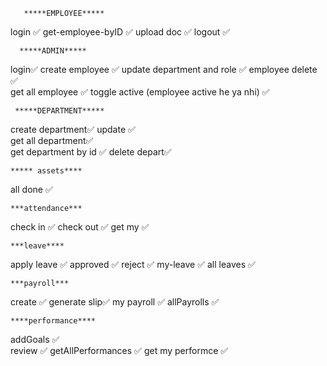        *****EMPLOYEE*****
login  ✅
get-employee-byID ✅
upload doc  ✅
logout ✅ 

      *****ADMIN*****
login✅
create employee ✅
update department and role ✅
employee delete ✅    
get all employee ✅
toggle active (employee active he ya nhi) ✅  


     *****DEPARTMENT*****
create department✅ 
update ✅  
get all department✅  
get department by id ✅
delete depart✅

    ***** assets****
all done ✅
    

    ***attendance***
check in ✅
check out ✅
get my ✅


    ***leave****
apply leave ✅
approved ✅
reject ✅
my-leave ✅
all leaves ✅



    ***payroll***
create ✅
generate slip✅
my payroll ✅
allPayrolls ✅


    ****performance****
addGoals ✅  
review ✅
getAllPerformances ✅
get my performce ✅